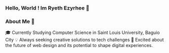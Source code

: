 ### Hello, World ! Im Ryeth Ezyrhee 👋

<!--
**ryezyrhee/ryezyrhee** is a ✨ _special_ ✨ repository because its `README.md` (this file) appears on your GitHub profile.

I am a computer science undergraduate student eager to explore the endless possibilities of technology. This GitHub is my  collection of repositories where I share all the projects I've been working on throughout my academic journey. From coding assignments to personal projects, you'll find a variety of endeavors that reflect my dedication to exploring different aspects of computer science.

-->
### About Me 🌟
🎓 Currently Studying Computer Science in Saint Louis University, Baguio City
💡 Always seeking creative solutions to tech challenges
🚀 Excited about the future of web design and its potential to shape digital experiences.
